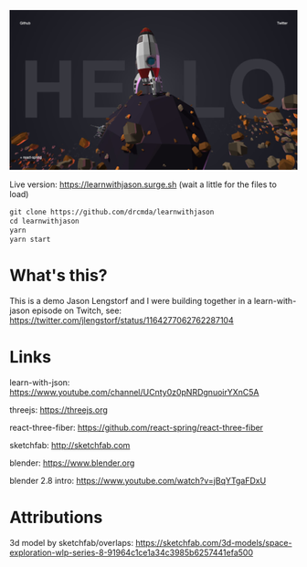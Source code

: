 ![](intro.jpg)

Live version: https://learnwithjason.surge.sh (wait a little for the files to load)

    git clone https://github.com/drcmda/learnwithjason
    cd learnwithjason
    yarn
    yarn start

# What's this?

This is a demo Jason Lengstorf and I were building together in a learn-with-jason episode on Twitch, see: https://twitter.com/jlengstorf/status/1164277062762287104

# Links

learn-with-json: https://www.youtube.com/channel/UCnty0z0pNRDgnuoirYXnC5A

threejs: https://threejs.org

react-three-fiber: https://github.com/react-spring/react-three-fiber

sketchfab: http://sketchfab.com

blender: https://www.blender.org

blender 2.8 intro: https://www.youtube.com/watch?v=jBqYTgaFDxU


# Attributions

3d model by sketchfab/overlaps: https://sketchfab.com/3d-models/space-exploration-wlp-series-8-91964c1ce1a34c3985b6257441efa500
